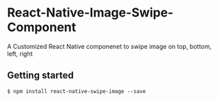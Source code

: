 # React-Native-Image-Swipe-Component

A Customized React Native componenet to swipe image on top, bottom, left, right

## Getting started

`$ npm install react-native-swipe-image --save`
